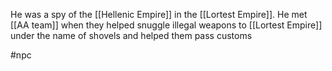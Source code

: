He was a spy of the [[Hellenic Empire]] in the [[Lortest Empire]]. 
He met [[AA team]] when they helped snuggle illegal weapons to [[Lortest Empire]] under the name of shovels and helped them pass customs

#npc 

